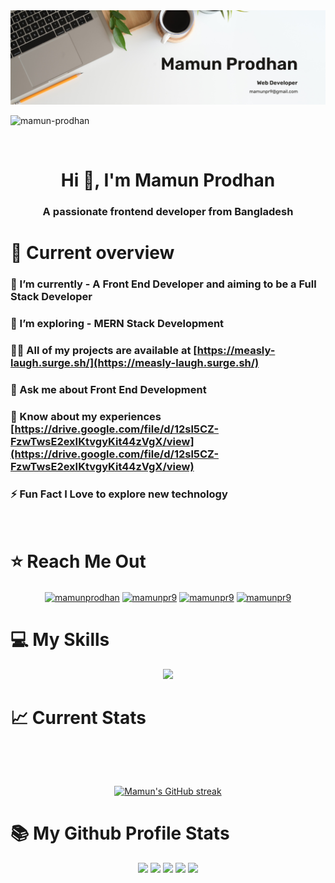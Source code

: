 <a href="https://www.facebook.com/mamunpr9/">
<img src="https://raw.githubusercontent.com/mamun-prodhan/mamun-prodhan/main/assets/cover/Mamun%20Prodhan.png" />
</a>
<p align="left"> <img src="https://komarev.com/ghpvc/?username=mamun-prodhan&label=Profile%20views&color=0e75b6&style=flat" alt="mamun-prodhan" /> </p>

<br />

<h1 align="center">Hi 👋, I'm Mamun Prodhan</h1>

<h3 align="center">A passionate frontend developer from Bangladesh</h3>

# :eyes: Current overview

### 🔭 I’m currently - A Front End Developer and aiming to be a Full Stack Developer

### 🌱 I’m exploring - **MERN** Stack Development

### 👨‍💻 All of my projects are available at [https://measly-laugh.surge.sh/](https://measly-laugh.surge.sh/)

### 💬 Ask me about **Front End Development**

### 📄 Know about my experiences [https://drive.google.com/file/d/12sl5CZ-FzwTwsE2exIKtvgyKit44zVgX/view](https://drive.google.com/file/d/12sl5CZ-FzwTwsE2exIKtvgyKit44zVgX/view)

### ⚡ Fun Fact **I Love to explore new technology**

<br>

# ⭐ Reach Me Out

<p align="center">
<a href="https://linkedin.com/in/mamunprodhan" target="blank"><img align="center" src="https://raw.githubusercontent.com/rahuldkjain/github-profile-readme-generator/master/src/images/icons/Social/linked-in-alt.svg" alt="mamunprodhan" height="30" width="40" /></a>
<a href="https://fb.com/mamunpr9" target="blank"><img align="center" src="https://raw.githubusercontent.com/rahuldkjain/github-profile-readme-generator/master/src/images/icons/Social/facebook.svg" alt="mamunpr9" height="30" width="40" /></a>
<a href="https://twitter.com/mamunpr9" target="blank"><img align="center" src="https://raw.githubusercontent.com/rahuldkjain/github-profile-readme-generator/master/src/images/icons/Social/twitter.svg" alt="mamunpr9" height="30" width="40" /></a>
<a href="https://codepen.io/mamunpr9" target="blank"><img align="center" src="https://raw.githubusercontent.com/rahuldkjain/github-profile-readme-generator/master/src/images/icons/Social/codepen.svg" alt="mamunpr9" height="30" width="40" /></a>
</p>

# 💻 My Skills

<div align="center">

<img src="https://skillicons.dev/icons?i=html,css,js,firebase,tailwind,nodejs,mongo,react,express" />

</div>

# :chart_with_upwards_trend: Current Stats

<br />
<p align="center">
  <a href="https://github.com/rokonroni">

  </a>
</p>

<br />
<p align="center">
  <a href="https://github.com/mamun-prodhan">
    <img src="https://github-readme-streak-stats.herokuapp.com/?user=mamun-prodhan&theme=dark&border=FEEFC1&background=0D1117" alt="Mamun's GitHub streak"/>
  </a>
</p>

# 📚 My Github Profile Stats

<div align="center">

<img  src="http://github-profile-summary-cards.vercel.app/api/cards/repos-per-language?username=mamun-prodhan&theme=dark" />

<img src="http://github-profile-summary-cards.vercel.app/api/cards/most-commit-language?username=mamun-prodhan&theme=dark" />

<img src="http://github-profile-summary-cards.vercel.app/api/cards/stats?username=mamun-prodhan&theme=dark" />

<img src="http://github-profile-summary-cards.vercel.app/api/cards/productive-time?username=mamun-prodhan&theme=dark&utcOffset=8" />

<img src="http://github-profile-summary-cards.vercel.app/api/cards/profile-details?username=mamun-prodhan&theme=dark" />
</div>
